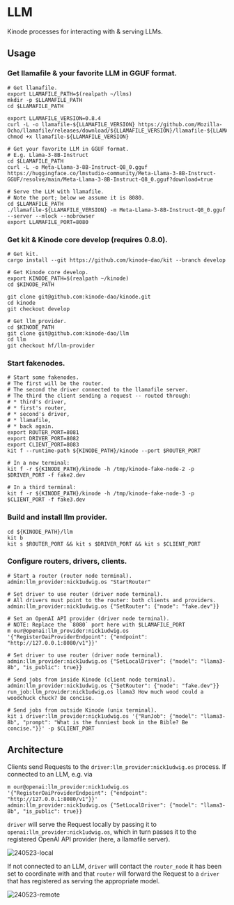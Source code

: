 # LLM

Kinode processes for interacting with & serving LLMs.

## Usage

### Get llamafile & your favorite LLM in GGUF format.

```
# Get llamafile.
export LLAMAFILE_PATH=$(realpath ~/llms)
mkdir -p $LLAMAFILE_PATH
cd $LLAMAFILE_PATH

export LLAMAFILE_VERSION=0.8.4
curl -L -o llamafile-${LLAMAFILE_VERSION} https://github.com/Mozilla-Ocho/llamafile/releases/download/${LLAMAFILE_VERSION}/llamafile-${LLAMAFILE_VERSION}
chmod +x llamafile-${LLAMAFILE_VERSION}

# Get your favorite LLM in GGUF format.
# E.g. Llama-3-8B-Instruct
cd $LLAMAFILE_PATH
curl -L -o Meta-Llama-3-8B-Instruct-Q8_0.gguf https://huggingface.co/lmstudio-community/Meta-Llama-3-8B-Instruct-GGUF/resolve/main/Meta-Llama-3-8B-Instruct-Q8_0.gguf?download=true

# Serve the LLM with llamafile.
# Note the port; below we assume it is 8080.
cd $LLAMAFILE_PATH
./llamafile-${LLAMAFILE_VERSION} -m Meta-Llama-3-8B-Instruct-Q8_0.gguf --server --mlock --nobrowser
export LLAMAFILE_PORT=8080
```

### Get kit & Kinode core develop (requires 0.8.0).

```
# Get kit.
cargo install --git https://github.com/kinode-dao/kit --branch develop

# Get Kinode core develop.
export KINODE_PATH=$(realpath ~/kinode)
cd $KINODE_PATH

git clone git@github.com:kinode-dao/kinode.git
cd kinode
git checkout develop

# Get llm_provider.
cd $KINODE_PATH
git clone git@github.com:kinode-dao/llm
cd llm
git checkout hf/llm-provider
```

### Start fakenodes.

```
# Start some fakenodes.
# The first will be the router.
# The second the driver connected to the llamafile server.
# The third the client sending a request -- routed through:
# * third's driver,
# * first's router,
# * second's driver,
# * llamafile,
# * back again.
export ROUTER_PORT=8081
export DRIVER_PORT=8082
export CLIENT_PORT=8083
kit f --runtime-path ${KINODE_PATH}/kinode --port $ROUTER_PORT

# In a new terminal:
kit f -r ${KINODE_PATH}/kinode -h /tmp/kinode-fake-node-2 -p $DRIVER_PORT -f fake2.dev

# In a third terminal:
kit f -r ${KINODE_PATH}/kinode -h /tmp/kinode-fake-node-3 -p $CLIENT_PORT -f fake3.dev
```

### Build and install llm provider.

```
cd ${KINODE_PATH}/llm
kit b
kit s $ROUTER_PORT && kit s $DRIVER_PORT && kit s $CLIENT_PORT
```

### Configure routers, drivers, clients.

```
# Start a router (router node terminal).
admin:llm_provider:nick1udwig.os "StartRouter"

# Set driver to use router (driver node terminal).
# All drivers must point to the router: both clients and providers.
admin:llm_provider:nick1udwig.os {"SetRouter": {"node": "fake.dev"}}

# Set an OpenAI API provider (driver node terminal).
# NOTE: Replace the `8080` port here with $LLAMAFILE_PORT
m our@openai:llm_provider:nick1udwig.os '{"RegisterOaiProviderEndpoint": {"endpoint": "http://127.0.0.1:8080/v1"}}'

# Set driver to use router (driver node terminal).
admin:llm_provider:nick1udwig.os {"SetLocalDriver": {"model": "llama3-8b", "is_public": true}}

# Send jobs from inside Kinode (client node terminal).
admin:llm_provider:nick1udwig.os {"SetRouter": {"node": "fake.dev"}}
run_job:llm_provider:nick1udwig.os llama3 How much wood could a woodchuck chuck? Be concise.

# Send jobs from outside Kinode (unix terminal).
kit i driver:llm_provider:nick1udwig.os '{"RunJob": {"model": "llama3-8b", "prompt": "What is the funniest book in the Bible? Be concise."}}' -p $CLIENT_PORT
```

## Architecture

Clients send Requests to the `driver:llm_provider:nick1udwig.os` process.
If connected to an LLM, e.g. via
```
m our@openai:llm_provider:nick1udwig.os '{"RegisterOaiProviderEndpoint": {"endpoint": "http://127.0.0.1:8080/v1"}}'
admin:llm_provider:nick1udwig.os {"SetLocalDriver": {"model": "llama3-8b", "is_public": true}}
```
`driver` will serve the Request locally by passing it to `openai:llm_provider:nick1udwig.os`, which in turn passes it to the registered OpenAI API provider (here, a llamafile server).

![240523-local](https://github.com/kinode-dao/llm/assets/79381743/5f071ed2-91be-45e1-81d3-0de6a176d4fd)

If not connected to an LLM, `driver` will contact the `router_node` it has been set to coordinate with and that `router` will forward the Request to a `driver` that has registered as serving the appropriate model.

![240523-remote](https://github.com/kinode-dao/llm/assets/79381743/8bd2006c-9bae-434b-b2d5-90ceeb99eb4f)

